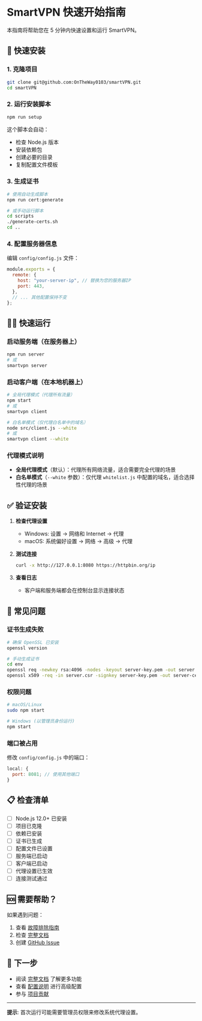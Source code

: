 # SmartVPN 快速开始指南

本指南将帮助您在 5 分钟内快速设置和运行 SmartVPN。

## 🚀 快速安装

### 1. 克隆项目

```bash
git clone git@github.com:OnTheWay0103/smartVPN.git
cd smartVPN
```

### 2. 运行安装脚本

```bash
npm run setup
```

这个脚本会自动：

- 检查 Node.js 版本
- 安装依赖包
- 创建必要的目录
- 复制配置文件模板

### 3. 生成证书

```bash
# 使用自动生成脚本
npm run cert:generate

# 或手动运行脚本
cd scripts
./generate-certs.sh
cd ..
```

### 4. 配置服务器信息

编辑 `config/config.js` 文件：

```javascript
module.exports = {
  remote: {
    host: "your-server-ip", // 替换为您的服务器IP
    port: 443,
  },
  // ... 其他配置保持不变
};
```

## 🏃‍♂️ 快速运行

### 启动服务端（在服务器上）

```bash
npm run server
# 或
smartvpn server
```

### 启动客户端（在本地机器上）

```bash
# 全局代理模式（代理所有流量）
npm start
# 或
smartvpn client

# 白名单模式（仅代理白名单中的域名）
node src/client.js --white
# 或
smartvpn client --white
```

### 代理模式说明

- **全局代理模式**（默认）：代理所有网络流量，适合需要完全代理的场景
- **白名单模式**（`--white` 参数）：仅代理 `whitelist.js` 中配置的域名，适合选择性代理的场景

## ✅ 验证安装

1. **检查代理设置**

   - Windows: 设置 → 网络和 Internet → 代理
   - macOS: 系统偏好设置 → 网络 → 高级 → 代理

2. **测试连接**

   ```bash
   curl -x http://127.0.0.1:8080 https://httpbin.org/ip
   ```

3. **查看日志**
   - 客户端和服务端都会在控制台显示连接状态

## 🔧 常见问题

### 证书生成失败

```bash
# 确保 OpenSSL 已安装
openssl version

# 手动生成证书
cd env
openssl req -newkey rsa:4096 -nodes -keyout server-key.pem -out server.csr -config openssl.cnf
openssl x509 -req -in server.csr -signkey server-key.pem -out server-cert.pem -extensions req_ext -extfile openssl.cnf -days 365
```

### 权限问题

```bash
# macOS/Linux
sudo npm start

# Windows (以管理员身份运行)
npm start
```

### 端口被占用

修改 `config/config.js` 中的端口：

```javascript
local: {
  port: 8081; // 使用其他端口
}
```

## 📋 检查清单

- [ ] Node.js 12.0+ 已安装
- [ ] 项目已克隆
- [ ] 依赖已安装
- [ ] 证书已生成
- [ ] 配置文件已设置
- [ ] 服务端已启动
- [ ] 客户端已启动
- [ ] 代理设置已生效
- [ ] 连接测试通过

## 🆘 需要帮助？

如果遇到问题：

1. 查看 [故障排除指南](../README.md#故障排除)
2. 检查 [完整文档](../README.md)
3. 创建 [GitHub Issue](https://github.com/OnTheWay0103/smartVPN/issues)

## 🎯 下一步

- 阅读 [完整文档](../README.md) 了解更多功能
- 查看 [配置说明](../README.md#配置说明) 进行高级配置
- 参与 [项目贡献](../CONTRIBUTING.md)

---

**提示**: 首次运行可能需要管理员权限来修改系统代理设置。
